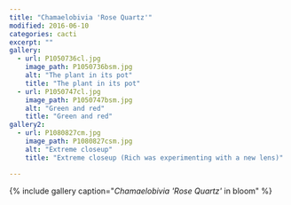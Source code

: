 ```yaml
---
title: "Chamaelobivia 'Rose Quartz'"
modified: 2016-06-10
categories: cacti
excerpt: ""
gallery:
  - url: P1050736cl.jpg
    image_path: P1050736bsm.jpg
    alt: "The plant in its pot"
    title: "The plant in its pot"
  - url: P1050747cl.jpg
    image_path: P1050747bsm.jpg
    alt: "Green and red"
    title: "Green and red"
gallery2:    
  - url: P1080827cm.jpg
    image_path: P1080827csm.jpg
    alt: "Extreme closeup"
    title: "Extreme closeup (Rich was experimenting with a new lens)"

---
```


{% include gallery caption="*Chamaelobivia 'Rose Quartz'* in bloom" %}
